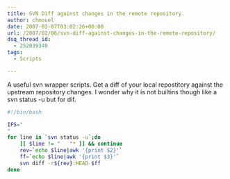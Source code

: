 ```yaml
---
title: SVN Diff against changes in the remote repository.
author: chmouel
date: 2007-02-07T03:02:26+00:00
url: /2007/02/06/svn-diff-against-changes-in-the-remote-repository/
dsq_thread_id:
  - 252039349
tags:
  - Scripts

---
```

A useful svn wrapper scripts. Get a diff of your local repostitory against the upstream repository changes. I wonder why it is not builtins though like a svn status -u but for dif.


```bash
#!/bin/bash

IFS="
"
for line in `svn status -u`;do
    [[ $line != "   "* ]] && continue
    rev=`echo $line|awk '{print $2}'`
    ff=`echo $line|awk '{print $3}'`
    svn diff -r${rev}:HEAD $ff
done

```
